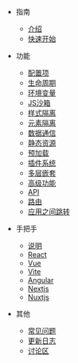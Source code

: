 - 指南
  - [介绍](/)
  - [快速开始](zh-cn/start)

- 功能
  - [配置项](zh-cn/configure)
  - [生命周期](zh-cn/life-cycles)
  - [环境变量](zh-cn/env)
  - [JS沙箱](zh-cn/sandbox)
  - [样式隔离](zh-cn/scopecss)
  - [元素隔离](zh-cn/dom-scope)
  - [数据通信](zh-cn/data)
  - [静态资源](zh-cn/static-source)
  - [预加载](zh-cn/prefetch)
  - [插件系统](zh-cn/plugins)
  - [多层嵌套](zh-cn/nest)
  - [高级功能](zh-cn/advanced)
  - [API](zh-cn/api)
  - [路由](zh-cn/route)
  - [应用之间跳转](zh-cn/jump)
  <!-- - [部署](zh-cn/deploy) -->

- 手把手
  - [说明](zh-cn/framework/introduce)
  - [React](zh-cn/framework/react)
  - [Vue](zh-cn/framework/vue)
  - [Vite](zh-cn/framework/vite)
  - [Angular](zh-cn/framework/angular)
  - [Nextjs](zh-cn/framework/nextjs)
  - [Nuxtjs](zh-cn/framework/nuxtjs)

- 其他
  - [常见问题](zh-cn/questions)
  - [更新日志](zh-cn/changelog)
  - [讨论区](zh-cn/chat)
